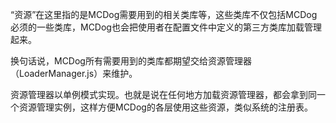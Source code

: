 “资源”在这里指的是MCDog需要用到的相关类库等，这些类库不仅包括MCDog必须的一些类库，MCDog也会把使用者在配置文件中定义的第三方类库加载管理起来。

换句话说，MCDog所有需要用到的类库都期望交给资源管理器（LoaderManager.js）来维护。

资源管理器以单例模式实现。也就是说在任何地方加载资源管理器，都会拿到同一个资源管理实例，这样方便MCDog的各层使用这些资源，类似系统的注册表。
